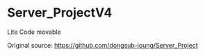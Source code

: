 # Server_ProjectV4
Lite Code movable 

Original source: https://github.com/dongsub-joung/Server_Project
